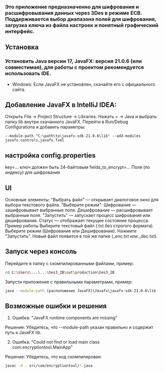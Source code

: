 ### Это приложение предназначенно для шифрования и расшифровывания данных через 3Des в режиме ECB.  Поддерживается выбор диапазона полей для шифрования, загрузка ключа из файла настроек и понятный графический интерфейс.
## Установка
### Установить Java версии 17, JavaFX: версия 21.0.6 (или совместимая), для работы с проектом рекомендуется использовать IDE.
- Windows: 
Если JavaFX не установлен, скачайте его с официального сайта.

## Добавление JavaFX в IntelliJ IDEA:
Открыть File → Project Structure → Libraries.
Нажать + → Java и выбрать папку lib внутри скачанного JavaFX.
Перейти в Run/Debug Configurations и добавить параметры:
```
--module-path "C:\path\to\javafx-sdk-21.0.6\lib" --add-modules javafx.controls,javafx.fxml
```
## настройка config.properties
key=... ключ должен быть 24-байтовым
fields_to_encrypt=... Поля (по индексу) для шифрования

## UI
Основные элементы:
"Выбрать файл" — открывает диалоговое окно для выбора текстового файла.
"Выберите режим":
Шифрование — зашифровывает выбранные поля.
Дешифрование — расшифровывает выбранные поля.
"Запустить" — запускает процесс шифрования или дешифрования.
Статус — отображает текущее состояние процесса.
Пример работы
Выберите текстовый файл (.txt без строгого формата).
Выберите режим (Шифрование или Дешифрование).
Нажмите "Запустить".
Новый файл появится в той же папке (_enc.txt или _dec.txt).

## Запуск через консоль
Перейдите в папку с скомпилированными файлами, пример:
```sh
cd C:\Users\...\...\Des3_2B\out\production\Des3_2B
```
Запусти приложение с правильными параметрами, пример:
```sh
java --module-path (расположение JavaFX)\Javafx\javafx-sdk-21.0.6\lib --add-modules javafx.controls,javafx.fxml -cp . com.encryptiontool.MainApp
```
## Возможные ошибки и решения
1) Ошибка: "JavaFX runtime components are missing"

Решение: Убедитесь, что --module-path указан правильно и содержит путь к JavaFX lib.

2) Ошибка: "Could not find or load main class com.encryptiontool.MainApp"

Решение: Убедитесь, что код скомпилирован:
```sh
javac -d . src/com/encryptiontool/*.java
```


